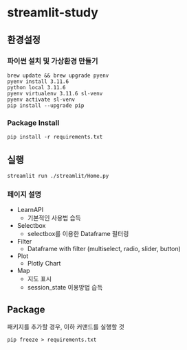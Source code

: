 # streamlit-study

## 환경설정

### 파이썬 설치 및 가상환경 만들기

```terminal
brew update && brew upgrade pyenv
pyenv install 3.11.6
python local 3.11.6
pyenv virtualenv 3.11.6 sl-venv
pyenv activate sl-venv
pip install --upgrade pip
```

### Package Install

```terminal
pip install -r requirements.txt
```

## 실행

```terminal
streamlit run ./streamlit/Home.py
```

### 페이지 설명

- LearnAPI
  - 기본적인 사용법 습득
- Selectbox
  - selectbox를 이용한 Dataframe 필터링
- Filter
  - Dataframe with filter (multiselect, radio, slider, button)
- Plot
  - Plotly Chart
- Map
  - 지도 표시
  - session_state 이용방법 습득

## Package

패키지를 추가할 경우, 이하 커맨드를 실행할 것

```terminal
pip freeze > requirements.txt
```
